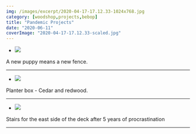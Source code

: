 ```yaml
---
img: /images/excerpt/2020-04-17-17.12.33-1024x768.jpg
category: [woodshop,projects,bebop]
title: "Pandemic Projects"
date: "2020-06-11"
coverImage: "2020-04-17-17.12.33-scaled.jpg"
---
```


- ![](/images/2020-04-17-17.12.33-1024x768.jpg)
    

A new puppy means a new fence.  

* * *

- ![](/images/IMG_20200525_140406_1-1024x768.jpg)
    

Planter box - Cedar and redwood.  

* * *

- ![](/images/2020-06-11-10.01.24-1024x768.jpg)
    

Stairs for the east side of the deck after 5 years of procrastination  
  

* * *
